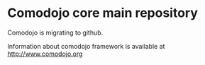 Comodojo core main repository
=============================

Comodojo is migrating to github.

Information about comodojo framework is available at http://www.comodojo.org
